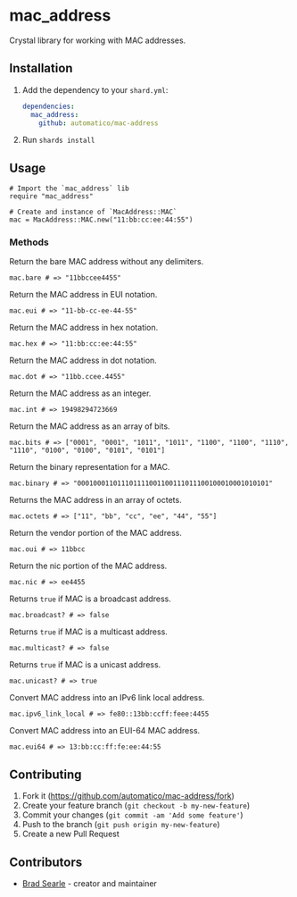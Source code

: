 # mac_address

Crystal library for working with MAC addresses.

## Installation

1. Add the dependency to your `shard.yml`:

   ```yaml
   dependencies:
     mac_address:
       github: automatico/mac-address
   ```

2. Run `shards install`

## Usage

```crystal
# Import the `mac_address` lib
require "mac_address"

# Create and instance of `MacAddress::MAC`
mac = MacAddress::MAC.new("11:bb:cc:ee:44:55")
```

### Methods

Return the bare MAC address without any delimiters.
```crystal
mac.bare # => "11bbccee4455"
```

Return the MAC address in EUI notation.
```crystal
mac.eui # => "11-bb-cc-ee-44-55"
```

Return the MAC address in hex notation.
```crystal
mac.hex # => "11:bb:cc:ee:44:55"
```

Return the MAC address in dot notation.
```crystal
mac.dot # => "11bb.ccee.4455"
```

Return the MAC address as an integer.
```crystal
mac.int # => 19498294723669
```

Return the MAC address as an array of bits.
```crystal
mac.bits # => ["0001", "0001", "1011", "1011", "1100", "1100", "1110", "1110", "0100", "0100", "0101", "0101"]
```

Return the binary representation for a MAC.
```crystal
mac.binary # => "000100011011101111001100111011100100010001010101"
```

Returns the MAC address in an array of octets.
```crystal
mac.octets # => ["11", "bb", "cc", "ee", "44", "55"]
```

Return the vendor portion of the MAC address.
```crystal
mac.oui # => 11bbcc
```

Return the nic portion of the MAC address.
```crystal
mac.nic # => ee4455
```

Returns `true` if MAC is a broadcast address.
```crystal
mac.broadcast? # => false
```

Returns `true` if MAC is a multicast address.
```crystal
mac.multicast? # => false
```

Returns `true` if MAC is a unicast address.
```crystal
mac.unicast? # => true
```

Convert MAC address into an IPv6 link local address.
```crystal
mac.ipv6_link_local # => fe80::13bb:ccff:feee:4455
```

Convert MAC address into an EUI-64 MAC address.
```crystal
mac.eui64 # => 13:bb:cc:ff:fe:ee:44:55
```

## Contributing

1. Fork it (<https://github.com/automatico/mac-address/fork>)
2. Create your feature branch (`git checkout -b my-new-feature`)
3. Commit your changes (`git commit -am 'Add some feature'`)
4. Push to the branch (`git push origin my-new-feature`)
5. Create a new Pull Request

## Contributors

- [Brad Searle](https://github.com/bwks) - creator and maintainer
